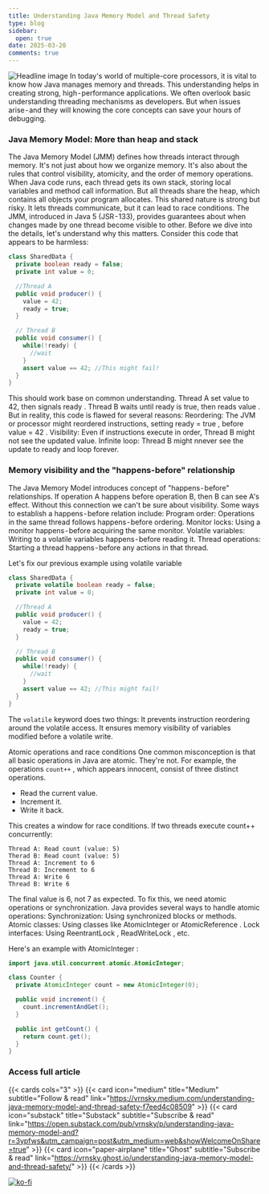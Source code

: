 ```yaml
---
title: Understanding Java Memory Model and Thread Safety
type: blog
sidebar:
  open: true
date: 2025-03-20
comments: true
---
```

![Headline image](/images/2025-03-20-jmm/headline.png)
In today's world of multiple-core processors, it is vital to know how Java manages memory and threads. This understanding helps in creating strong, high - performance applications. We often overlook basic understanding threading mechanisms as developers. But when issues arise - and they will knowing the core concepts can save your hours of debugging.

### Java Memory Model: More than heap and stack
The Java Memory Model (JMM) defines how threads interact through memory. It's not just about how we organize memory. It's also about the rules that control visibility, atomicity, and the order of memory operations.
When Java code runs, each thread gets its own stack, storing local variables and method call information. But all threads share the heap, which contains all objects your program allocates. This shared nature is strong but risky. It lets threads communicate, but it can lead to race conditions.
The JMM, introduced in Java 5 (JSR - 133), provides guarantees about when changes made by one thread become visible to other. Before we dive into the details, let's understand why this matters.
Consider this code that appears to be harmless:
```java {filename="SharedData.java"}
class SharedData {
  private boolean ready = false;
  private int value = 0;

  //Thread A
  public void producer() {
    value = 42;
    ready = true;
  }

  // Thread B
  public void consumer() {
    while(!ready) {
      //wait
    }
    assert value == 42; //This might fail!
  }
}
```
This should work base on common understanding. Thread A set value to 42, then signals ready . Thread B waits until ready is true, then reads value . But in reality, this code is flawed for several reasons:
Reordering: The JVM or processor might reordered instructions, setting ready = true , before value = 42 .
Visibility: Even if instructions execute in order, Thread B might not see the updated value.
Infinite loop: Thread B might nnever see the update to ready and loop forever.

### Memory visibility and the "happens-before" relationship
The Java Memory Model introduces concept of "happens - before" relationships. If operation A happens before operation B, then B can see A's effect. Without this connection we can't be sure about visibility.
Some ways to establish a happens - before relation include:
Program order: Operations in the same thread follows happens - before ordering.
Monitor locks: Using a monitor happens - before acquiring the same monitor.
Volatile variables: Writing to a volatile variables happens - before reading it.
Thread operations: Starting a thread happens - before any actions in that thread.

Let's fix our previous example using volatile variable
```java {filename="SharedData.java"}
class SharedData {
  private volatile boolean ready = false;
  private int value = 0;

  //Thread A
  public void producer() {
    value = 42;
    ready = true;
  }

  // Thread B
  public void consumer() {
    while(!ready) {
      //wait
    }
    assert value == 42; //This might fail!
  }
}
```
The `volatile` keyword does two things:
It prevents instruction reordering around the volatile access.
It ensures memory visibility of variables modified before a volatile write.

Atomic operations and race conditions
One common misconception is that all basic operations in Java are atomic. They're not. For example, the operations `count++` , which appears innocent, consist of three distinct operations.
- Read the current value.
- Increment it.
- Write it back.

This creates a window for race conditions. If two threads execute count++ concurrently:
```
Thread A: Read count (value: 5)
Therad B: Read count (value: 5)
Thread A: Increment to 6
Thread B: Increment to 6
Thread A: Write 6
Thread B: Write 6
```
The final value is 6, not 7 as expected. To fix this, we need atomic operations or synchronization. Java provides several ways to handle atomic operations:
Synchronization: Using synchronized blocks or methods.
Atomic classes: Using classes like AtomicInteger or AtomicReference .
Lock interfaces: Using ReentrantLock , ReadWriteLock , etc.

Here's an example with AtomicInteger :
```java {filename="Counter.java"}
import java.util.concurrent.atomic.AtomicInteger;

class Counter {
  private AtomicInteger count = new AtomicInteger(0);

  public void increment() {
    count.incrementAndGet();
  }

  public int getCount() {
    return count.get();
  }
}
```

### Access full article
{{< cards cols="3" >}}
{{< card icon="medium" title="Medium" subtitle="Follow & read" link="https://vrnsky.medium.com/understanding-java-memory-model-and-thread-safety-f7eed4c08509" >}}
{{< card icon="substack" title="Substack" subtitle="Subscribe & read" link="https://open.substack.com/pub/vrnsky/p/understanding-java-memory-model-and?r=3ypfws&utm_campaign=post&utm_medium=web&showWelcomeOnShare=true"  >}}
{{< card icon="paper-airplane" title="Ghost" subtitle="Subscribe & read" link="https://vrnsky.ghost.io/understanding-java-memory-model-and-thread-safety/"  >}}
{{< /cards >}}

[![ko-fi](https://ko-fi.com/img/githubbutton_sm.svg)](https://ko-fi.com/J3J416GZA5)
